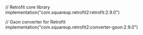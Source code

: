 // Retrofit core library
implementation("com.squareup.retrofit2:retrofit:2.9.0")

// Gson converter for Retrofit
implementation("com.squareup.retrofit2:converter-gson:2.9.0")
